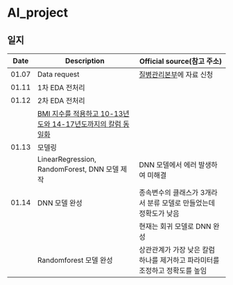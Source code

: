 # AI_project
 
## 일지
|Date|Description|Official source(참고 주소)|
|:---:|---| --- |
|01.07|Data request|[질병관리본부](https://chs.cdc.go.kr/chs/rdr/rdrInfoDownMain.do)에 자료 신청|
|01.11|1차 EDA 전처리||
|01.12|2차 EDA 전처리||
||[BMI 지수를 적용하고 10-13년도와 14-17년도까지의 칼럼 동일화](https://github.com/gini7752/AI_project/blob/main/data/README.md)||
|01.13|모델링||
||LinearRegression, RandomForest, DNN 모델 제작 |DNN 모델에서 에러 발생하여 미해결|
|01.14|DNN 모델 완성|종속변수의 클래스가 3개라서 분류 모델로 만들었는데 정확도가 낮음|
|||현재는 회귀 모델로 DNN 완성|
||Randomforest 모델 완성|상관관계가 가장 낮은 칼럼 하나를 제거하고 파라미터를 조정하고 정확도를 높임|